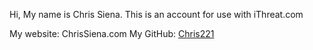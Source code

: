 Hi, My name is Chris Siena.
This is an account for use with iThreat.com

My website: ChrisSiena.com
My GitHub: [Chris221](https://github.com/chris221)
